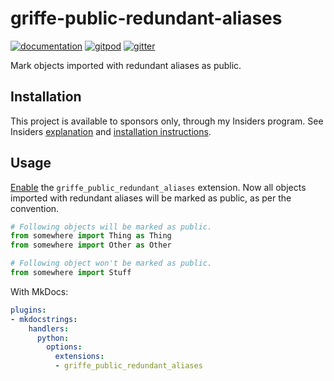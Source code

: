 # griffe-public-redundant-aliases

[![documentation](https://img.shields.io/badge/docs-mkdocs-708FCC.svg?style=flat)](https://mkdocstrings.github.io/griffe-public-redundant-aliases/)
[![gitpod](https://img.shields.io/badge/gitpod-workspace-708FCC.svg?style=flat)](https://gitpod.io/#https://github.com/mkdocstrings/griffe-public-redundant-aliases)
[![gitter](https://badges.gitter.im/join%20chat.svg)](https://app.gitter.im/#/room/#griffe-public-redundant-aliases:gitter.im)

Mark objects imported with redundant aliases as public.

## Installation

This project is available to sponsors only, through my Insiders program.
See Insiders [explanation](https://mkdocstrings.github.io/griffe-public-redundant-aliases/insiders/)
and [installation instructions](https://mkdocstrings.github.io/griffe-public-redundant-aliases/insiders/installation/).

## Usage

[Enable](https://mkdocstrings.github.io/griffe/guide/users/extending/#using-extensions) the `griffe_public_redundant_aliases` extension. Now all objects imported with redundant aliases will be marked as public, as per the convention.

```python
# Following objects will be marked as public.
from somewhere import Thing as Thing
from somewhere import Other as Other

# Following object won't be marked as public.
from somewhere import Stuff
```

With MkDocs:

```yaml
plugins:
- mkdocstrings:
    handlers:
      python:
        options:
          extensions:
          - griffe_public_redundant_aliases
```
